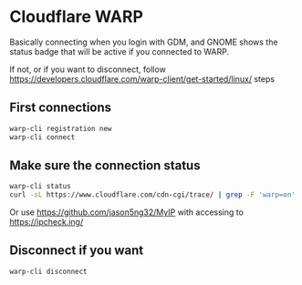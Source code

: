 # Cloudflare WARP

Basically connecting when you login with GDM, and GNOME shows the status badge that will be active if you connected to WARP.

If not, or if you want to disconnect, follow <https://developers.cloudflare.com/warp-client/get-started/linux/> steps

## First connections

```bash
warp-cli registration new
warp-cli connect
```

## Make sure the connection status

```bash
warp-cli status
curl -sL https://www.cloudflare.com/cdn-cgi/trace/ | grep -F 'warp=on'
```

Or use <https://github.com/jason5ng32/MyIP> with accessing to <https://ipcheck.ing/>

## Disconnect if you want

```bash
warp-cli disconnect
```
